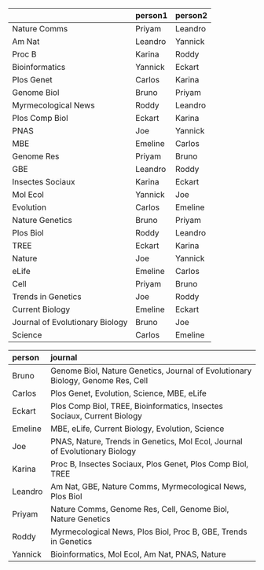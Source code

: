 |                                |person1 |person2 |
|:-------------------------------|:-------|:-------|
|Nature Comms                    |Priyam  |Leandro |
|Am Nat                          |Leandro |Yannick |
|Proc B                          |Karina  |Roddy   |
|Bioinformatics                  |Yannick |Eckart  |
|Plos Genet                      |Carlos  |Karina  |
|Genome Biol                     |Bruno   |Priyam  |
|Myrmecological News             |Roddy   |Leandro |
|Plos Comp Biol                  |Eckart  |Karina  |
|PNAS                            |Joe     |Yannick |
|MBE                             |Emeline |Carlos  |
|Genome Res                      |Priyam  |Bruno   |
|GBE                             |Leandro |Roddy   |
|Insectes Sociaux                |Karina  |Eckart  |
|Mol Ecol                        |Yannick |Joe     |
|Evolution                       |Carlos  |Emeline |
|Nature Genetics                 |Bruno   |Priyam  |
|Plos Biol                       |Roddy   |Leandro |
|TREE                            |Eckart  |Karina  |
|Nature                          |Joe     |Yannick |
|eLife                           |Emeline |Carlos  |
|Cell                            |Priyam  |Bruno   |
|Trends in Genetics              |Joe     |Roddy   |
|Current Biology                 |Emeline |Eckart  |
|Journal of Evolutionary Biology |Bruno   |Joe     |
|Science                         |Carlos  |Emeline |




|person  |journal                                                                         |
|:-------|:-------------------------------------------------------------------------------|
|Bruno   |Genome Biol, Nature Genetics, Journal of Evolutionary Biology, Genome Res, Cell |
|Carlos  |Plos Genet, Evolution, Science, MBE, eLife                                      |
|Eckart  |Plos Comp Biol, TREE, Bioinformatics, Insectes Sociaux, Current Biology         |
|Emeline |MBE, eLife, Current Biology, Evolution, Science                                 |
|Joe     |PNAS, Nature, Trends in Genetics, Mol Ecol, Journal of Evolutionary Biology     |
|Karina  |Proc B, Insectes Sociaux, Plos Genet, Plos Comp Biol, TREE                      |
|Leandro |Am Nat, GBE, Nature Comms, Myrmecological News, Plos Biol                       |
|Priyam  |Nature Comms, Genome Res, Cell, Genome Biol, Nature Genetics                    |
|Roddy   |Myrmecological News, Plos Biol, Proc B, GBE, Trends in Genetics                 |
|Yannick |Bioinformatics, Mol Ecol, Am Nat, PNAS, Nature                                  |

